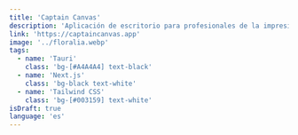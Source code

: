 ```yaml
---
title: 'Captain Canvas'
description: 'Aplicación de escritorio para profesionales de la impresión digital. Maqueta automáticamente imágenes en lienzos para aprovechar el espacio y material. Landing y aplicación de escritorio.'
link: 'https://captaincanvas.app'
image: '../floralia.webp'
tags:
  - name: 'Tauri'
    class: 'bg-[#A4A4A4] text-black'
  - name: 'Next.js'
    class: 'bg-black text-white'
  - name: 'Tailwind CSS'
    class: 'bg-[#003159] text-white'
isDraft: true
language: 'es'
---
```

